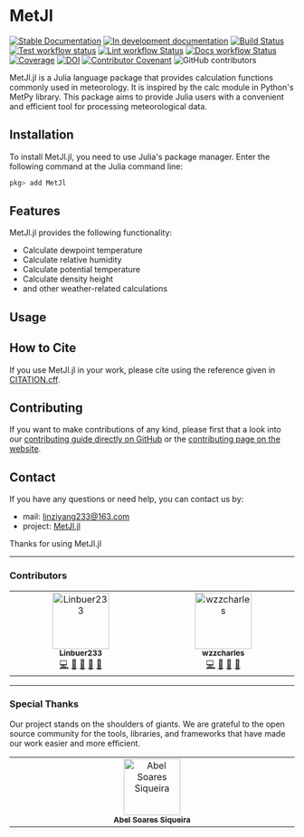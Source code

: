 # MetJl

[![Stable Documentation](https://img.shields.io/badge/docs-stable-blue.svg)](https://linbuer233.github.io/MetJl.jl/stable)
[![In development documentation](https://img.shields.io/badge/docs-dev-blue.svg)](https://linbuer233.github.io/MetJl.jl/dev)
[![Build Status](https://github.com/linbuer233/MetJl.jl/workflows/Test/badge.svg)](https://github.com/linbuer233/MetJl.jl/actions)
[![Test workflow status](https://github.com/linbuer233/MetJl.jl/actions/workflows/Test.yml/badge.svg?branch=main)](https://github.com/linbuer233/MetJl.jl/actions/workflows/Test.yml?query=branch%3Amain)
[![Lint workflow Status](https://github.com/linbuer233/MetJl.jl/actions/workflows/Lint.yml/badge.svg?branch=main)](https://github.com/linbuer233/MetJl.jl/actions/workflows/Lint.yml?query=branch%3Amain)
[![Docs workflow Status](https://github.com/linbuer233/MetJl.jl/actions/workflows/Docs.yml/badge.svg?branch=main)](https://github.com/linbuer233/MetJl.jl/actions/workflows/Docs.yml?query=branch%3Amain)
[![Coverage](https://codecov.io/gh/linbuer233/MetJl.jl/branch/main/graph/badge.svg)](https://codecov.io/gh/linbuer233/MetJl.jl)
[![DOI](https://zenodo.org/badge/852891568.svg)](https://doi.org/10.5281/zenodo.13956120)
[![Contributor Covenant](https://img.shields.io/badge/Contributor%20Covenant-2.1-4baaaa.svg)](CODE_OF_CONDUCT.md)
![GitHub contributors](https://img.shields.io/github/contributors/linbuer233/MetJl.jl)

MetJl.jl is a Julia language package that provides calculation functions commonly used in meteorology. It is inspired by the calc module in Python's MetPy library. This package aims to provide Julia users with a convenient and efficient tool for processing meteorological data.

## Installation

To install MetJl.jl, you need to use Julia's package manager. Enter the following command at the Julia command line:

```julia
pkg> add MetJl
```

## Features

MetJl.jl provides the following functionality:

- Calculate dewpoint temperature
- Calculate relative humidity
- Calculate potential temperature
- Calculate density height
- and other weather-related calculations

## Usage

## How to Cite

If you use MetJl.jl in your work, please cite using the reference given in [CITATION.cff](https://github.com/linbuer233/MetJl.jl/blob/main/CITATION.cff).

## Contributing

If you want to make contributions of any kind, please first that a look into our [contributing guide directly on GitHub](docs/src/90-contributing.md) or the [contributing page on the website](https://linbuer233.github.io/MetJl.jl/dev/90-contributing/).

## Contact

If you have any questions or need help, you can contact us by:

- mail: <linziyang233@163.com>
- project: [MetJl.jl](https://github.com/linbuer233/MetJl.jl)

Thanks for using MetJl.jl

---

### Contributors

<!-- ALL-CONTRIBUTORS-LIST:START - Do not remove or modify this section -->
<!-- prettier-ignore-start -->
<!-- markdownlint-disable -->
<table>
    <tbody>
        <tr>
            <td align="center" valign="top" width="14.28%">
                <a href="http://linbuer233.github.io">
                    <img src="https://avatars.githubusercontent.com/u/94788509?v=4?s=100" width="100px;"
                        alt="Linbuer233" />
                    <br />
                    <sub>
                        <b>Linbuer233</b>
                    </sub>
                </a>
                <br />
                <a href="#code-abelsiqueira" title="Code">💻</a>
                <a href="#projectManagement-abelsiqueira" title="Project Management">📆</a>
                <a href="#doc-abelsiqueira" title="Documentation">📖</a>
                <a href="#maintenance-abelsiqueira" title="Maintenance">🚧</a>
                <a href="#review-tmigot" title="Reviewed Pull Requests">👀</a>
            </td>
            <td align="center" valign="top" width="14.28%">
                <a href="https://github.com/wzzcharles">
                    <img src="https://avatars.githubusercontent.com/u/102020995?v=4?s=100" width="100px;"
                        alt="wzzcharles" />
                    <br />
                    <sub>
                        <b>wzzcharles</b>
                    </sub>
                </a>
                <br />
                <a href="#code-tmigot" title="Code">💻</a>
                <a href="#doc-tmigot" title="Documentation">📖</a>
                <a href="#review-tmigot" title="Reviewed Pull Requests">👀</a>
                <a href="#ideas-oxinabox" title="Ideas, Planning, & Feedback">🤔</a>
            </td>
        </tr>
    </tbody>
</table>
<!-- markdownlint-restore -->
<!-- prettier-ignore-end -->

<!-- ALL-CONTRIBUTORS-LIST:END -->

---

### Special Thanks

Our project stands on the shoulders of giants. We are grateful to the open source community for the tools, libraries, and frameworks that have made our work easier and more efficient.

<table>
    <tbody>
        <tr>
            <td align="center" valign="top" width="14.28%">
                <a href="https://abelsiqueira.com">
                    <img src="https://avatars.githubusercontent.com/u/1068752?v=4?s=100" width="100px;"
                        alt="Abel Soares Siqueira" />
                    <br />
                    <sub><b>Abel Soares Siqueira</b>
                    </sub>
                </a>
            </td>
        </tr>
    </tbody>
</table>
